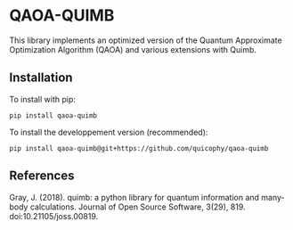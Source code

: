 # QAOA-QUIMB

This library implements an optimized version of the Quantum Approximate Optimization Algorithm (QAOA) and various extensions with Quimb.

## Installation

To install with pip:

```
pip install qaoa-quimb
```

To install the developpement version (recommended):

```
pip install qaoa-quimb@git+https://github.com/quicophy/qaoa-quimb
```

## References

Gray, J. (2018). quimb: a python library for quantum information and many-body calculations. Journal of Open Source Software, 3(29), 819. doi:10.21105/joss.00819.
